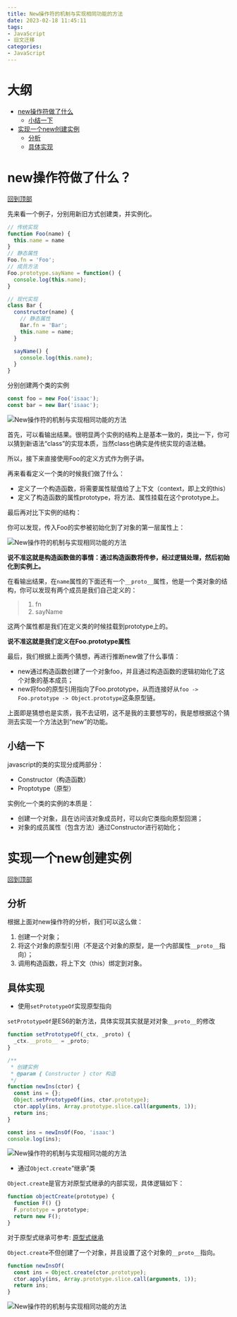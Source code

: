 ```yaml
---
title: New操作符的机制与实现相同功能的方法
date: 2023-02-18 11:45:11
tags:
- JavaScript
- 旧文迁移
categories:
- JavaScript
---
```


# 大纲

- [new操作符做了什么]
    - [小结一下](#小结一下)
- [实现一个new创建实例]
    - [分析](#分析)
    - [具体实现](#具体实现)

<!-- more -->

# new操作符做了什么？

[回到顶部]

先来看一个例子，分别用新旧方式创建类，并实例化。
```js
// 传统实现
function Foo(name) {
  this.name = name
}
// 静态属性
Foo.fn = 'Foo';
// 成员方法
Foo.prototype.sayName = function() {
  console.log(this.name);
}

// 现代实现
class Bar {
  constructor(name) {
    // 静态属性
    Bar.fn = 'Bar';
    this.name = name;
  }

  sayName() {
    console.log(this.name);
  }
}
```
分别创建两个类的实例
```js
const foo = new Foo('isaac');
const bar = new Bar('isaac');
```
<img src="62819728-ddf24080-bb8b-11e9-8ebb-97522b8ce822.png" alt="New操作符的机制与实现相同功能的方法"/>

首先，可以看输出结果。很明显两个实例的结构上是基本一致的，类比一下，你可以猜到新语法“class”的实现本质，当然class也确实是传统实现的语法糖。

所以，接下来直接使用Foo的定义方式作为例子讲。

再来看看定义一个类的时候我们做了什么：
- 定义了一个构造函数，将需要属性赋值给了上下文（context，即上文的this）
- 定义了构造函数的属性prototype，将方法、属性挂载在这个prototype上。

最后再对比下实例的结构：

你可以发现，传入Foo的实参被初始化到了对象的第一层属性上：

<img src="62832611-9b039c00-bc63-11e9-9812-f76237cce809.png" alt="New操作符的机制与实现相同功能的方法"/>

**说不准这就是构造函数做的事情：通过构造函数将传参，经过逻辑处理，然后初始化到实例上。**

在看输出结果，在`name`属性的下面还有一个`__proto__`属性，他是一个类对象的结构，你可以发现有两个成员是我们自己定义的：
> 1. fn
> 2. sayName

这两个属性都是我们在定义类的时候挂载到prototype上的。

**说不准这就是我们定义在Foo.prototype属性**

最后，我们根据上面两个猜想，再进行推断new做了什么事情：
- new通过构造函数创建了一个对象foo，并且通过构造函数的逻辑初始化了这个对象的基本成员；
- new将foo的原型引用指向了Foo.prototype，从而连接好从`foo -> Foo.prototype -> Object.prototype`这条原型链。

上面即是猜想也是实质，我不去证明，这不是我的主要想写的，我是想根据这个猜测去实现一个方法达到“new”的功能。

## 小结一下
javascript的类的实现分成两部分：
- Constructor（构造函数）
- Proptotype（原型）

实例化一个类的实例的本质是：
- 创建一个对象，且在访问该对象成员时，可以向它类指向原型回溯；
- 对象的成员属性（包含方法）通过Constructor进行初始化；


# 实现一个new创建实例

[回到顶部]

## 分析

根据上面对new操作符的分析，我们可以这么做：
1. 创建一个对象；
2. 将这个对象的原型引用（不是这个对象的原型，是一个内部属性`__proto__`指向）；
3. 调用构造函数，将上下文（this）绑定到对象。

## 具体实现

- 使用`setPrototypeOf`实现原型指向

`setPrototypeOf`是ES6的新方法，具体实现其实就是对对象`__proto__`的修改
```js
function setPrototypeOf(_ctx, _proto) {
  _ctx.__proto__ = _proto;
}
```

```js
/**
 * 创建实例
 * @param { Constructor } ctor 构造
 */
function newIns(ctor) {
  const ins = {};
  Object.setPrototypeOf(ins, ctor.prototype);
  ctor.apply(ins, Array.prototype.slice.call(arguments, 1));
  return ins;
}

const ins = newInsOf(Foo, 'isaac')
console.log(ins);
```

<img src="62832251-0cd8e700-bc5e-11e9-80c6-578eb9c982e7.png" alt="New操作符的机制与实现相同功能的方法"/>

- 通过`Object.create`“继承”类

`Object.create`是官方对原型式继承的内部实现，具体逻辑如下：
```js
function objectCreate(prototype) {
  function F() {}
  F.prototype = prototype;
  return new F();
}
```
对于原型式继承可参考: [原型式继承](https://github.com/isaaxite/blog/issues/253#issuecomment-520214476)

`Object.create`不但创建了一个对象，并且设置了这个对象的`__proto__`指向。

```js
function newInsOf(
  const ins = Object.create(ctor.prototype);
  ctor.apply(ins, Array.prototype.slice.call(arguments, 1));
  return ins;
}
```

<img src="62832679-d357aa00-bc64-11e9-9963-dd2741ad89f9.png" alt="New操作符的机制与实现相同功能的方法"/>

[回到顶部]: #大纲
[new操作符做了什么]: #new操作符做了什么
[实现一个new创建实例]: #实现一个new创建实例

